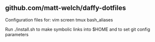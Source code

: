 ## github.com/matt-welch/daffy-dotfiles

Configuration files for: 
vim
screen
tmux
bash_aliases

Run ./install.sh to make symbolic links into $HOME and to set git config parameters


